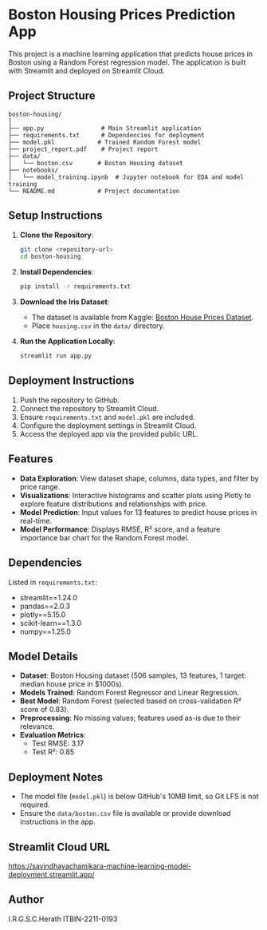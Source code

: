 # Boston Housing Prices Prediction App

This project is a machine learning application that predicts house prices in Boston using a Random Forest regression model. The application is built with Streamlit and deployed on Streamlit Cloud.

## Project Structure 

```
boston-housing/
│
├── app.py                # Main Streamlit application
├── requirements.txt      # Dependencies for deployment
├── model.pkl            # Trained Random Forest model
├── project_report.pdf    # Project report
├── data/
│   └── boston.csv       # Boston Housing dataset
├── notebooks/
│   └── model_training.ipynb  # Jupyter notebook for EDA and model training
└── README.md            # Project documentation
```

   
## Setup Instructions
1. **Clone the Repository**:
   ```bash
   git clone <repository-url>
   cd boston-housing

2. **Install Dependencies**:
   ```bash
   pip install -r requirements.txt
   ```

3. **Download the Iris Dataset**:
   - The dataset is available from Kaggle: [Boston House Prices Dataset](https://www.kaggle.com/datasets/vikrishnan/boston-house-prices).
   - Place `housing.csv` in the `data/` directory.

4. **Run the Application Locally**:
   ```bash
   streamlit run app.py
   ```

## Deployment Instructions
1. Push the repository to GitHub.
2. Connect the repository to Streamlit Cloud.
3. Ensure `requirements.txt` and `model.pkl` are included.
4. Configure the deployment settings in Streamlit Cloud.
5. Access the deployed app via the provided public URL.

## Features
- **Data Exploration**: View dataset shape, columns, data types, and filter by price range.
- **Visualizations**: Interactive histograms and scatter plots using Plotly to explore feature distributions and relationships with price.
- **Model Prediction**: Input values for 13 features to predict house prices in real-time.
- **Model Performance**: Displays RMSE, R² score, and a feature importance bar chart for the Random Forest model.

## Dependencies
Listed in `requirements.txt`:
- streamlit==1.24.0
- pandas==2.0.3
- plotly==5.15.0
- scikit-learn==1.3.0
- numpy==1.25.0

## Model Details
- **Dataset**: Boston Housing dataset (506 samples, 13 features, 1 target: median house price in $1000s).
- **Models Trained**: Random Forest Regressor and Linear Regression.
- **Best Model**: Random Forest (selected based on cross-validation R² score of 0.83).
- **Preprocessing**: No missing values; features used as-is due to their relevance.
- **Evaluation Metrics**:
  - Test RMSE: 3.17
  - Test R²: 0.85


## Deployment Notes
- The model file (`model.pkl`) is below GitHub's 10MB limit, so Git LFS is not required.
- Ensure the `data/boston.csv` file is available or provide download instructions in the app.

## Streamlit Cloud URL
https://savindhayachamikara-machine-learning-model-deployment.streamlit.app/

## Author
I.R.G.S.C.Herath
ITBIN-2211-0193
